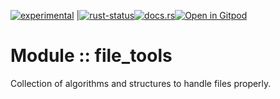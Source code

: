 <!--{ generate.module_header.start() }-->
 [![experimental](https://raster.shields.io/static/v1?label=&message=experimental&color=orange)](https://github.com/emersion/stability-badges#experimental) |[![rust-status](https://github.com/Wandalen/wTools/actions/workflows/ModuleFileToolsPush.yml/badge.svg)](https://github.com/Wandalen/wTools/actions/workflows/ModuleFileToolsPush.yml)[![docs.rs](https://img.shields.io/docsrs/file_tools?color=e3e8f0&logo=docs.rs)](https://docs.rs/file_tools)[![Open in Gitpod](https://raster.shields.io/static/v1?label=try&message=online&color=eee&logo=gitpod&logoColor=eee)](https://gitpod.io/#RUN_PATH=.,SAMPLE_FILE=sample%2Frust%2Ffile_tools_trivial%2Fsrc%2Fmain.rs,RUN_POSTFIX=--example%20file_tools_trivial/https://github.com/Wandalen/wTools)
<!--{ generate.module_header.end }-->
# Module :: file_tools

Collection of algorithms and structures to handle files properly.

<!-- ### Basic use-case

```rust
use file_tools::*;

fn main()
{
}
```

### To add to your project

```bash
cargo add file_tools
```

### Try out from the repository

``` shell test
git clone https://github.com/Wandalen/wTools
cd wTools
cargo run --example file_tools_trivial
cargo run
``` -->
